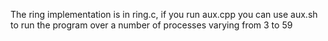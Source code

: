 The ring implementation is in ring.c, if you run aux.cpp you can use aux.sh to run the program over a number of processes varying from 3 to 59